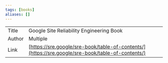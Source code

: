 ```yaml
---
tags: [books]
aliases: []
---
```


|      |   |
|------|---|
Title  | Google Site Reliability Engineering Book
Author | Multiple
Link   | [https://sre.google/sre-book/table-of-contents/](https://sre.google/sre-book/table-of-contents/)




